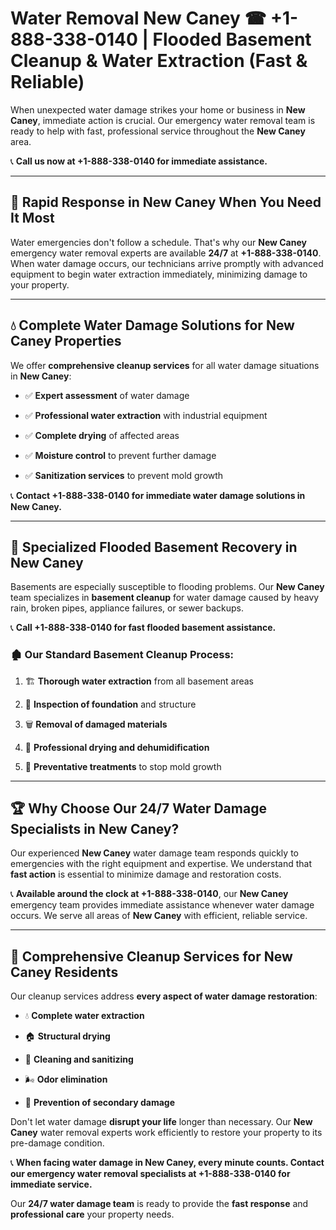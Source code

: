 # Water Removal New Caney ☎ +1-888-338-0140 | Flooded Basement Cleanup & Water Extraction (Fast & Reliable)

When unexpected water damage strikes your home or business in **New Caney**, immediate action is crucial. Our emergency water removal team is ready to help with fast, professional service throughout the **New Caney** area. 

📞 **Call us now at +1-888-338-0140 for immediate assistance.**
---
## 🚀 Rapid Response in New Caney When You Need It Most
Water emergencies don't follow a schedule. That's why our **New Caney** emergency water removal experts are available **24/7** at **+1-888-338-0140**. When water damage occurs, our technicians arrive promptly with advanced equipment to begin water extraction immediately, minimizing damage to your property.
---
## 💧 Complete Water Damage Solutions for New Caney Properties
We offer **comprehensive cleanup services** for all water damage situations in **New Caney**:
- ✅ **Expert assessment** of water damage  
- ✅ **Professional water extraction** with industrial equipment  
- ✅ **Complete drying** of affected areas  
- ✅ **Moisture control** to prevent further damage  
- ✅ **Sanitization services** to prevent mold growth  
📞 **Contact +1-888-338-0140 for immediate water damage solutions in New Caney.**
---
## 🌊 Specialized Flooded Basement Recovery in New Caney
Basements are especially susceptible to flooding problems. Our **New Caney** team specializes in **basement cleanup** for water damage caused by heavy rain, broken pipes, appliance failures, or sewer backups. 
📞 **Call +1-888-338-0140 for fast flooded basement assistance.**
### 🏚️ Our Standard Basement Cleanup Process:
1. 🏗️ **Thorough water extraction** from all basement areas  
2. 🔎 **Inspection of foundation** and structure  
3. 🗑️ **Removal of damaged materials**  
4. 💨 **Professional drying and dehumidification**  
5. 🚫 **Preventative treatments** to stop mold growth  
---
## 🏆 Why Choose Our 24/7 Water Damage Specialists in New Caney?
Our experienced **New Caney** water damage team responds quickly to emergencies with the right equipment and expertise. We understand that **fast action** is essential to minimize damage and restoration costs.
📞 **Available around the clock at +1-888-338-0140**, our **New Caney** emergency team provides immediate assistance whenever water damage occurs. We serve all areas of **New Caney** with efficient, reliable service.
---
## 🧹 Comprehensive Cleanup Services for New Caney Residents
Our cleanup services address **every aspect of water damage restoration**:
- 💧 **Complete water extraction**  
- 🏠 **Structural drying**  
- 🧼 **Cleaning and sanitizing**  
- 🌬️ **Odor elimination**  
- 🚫 **Prevention of secondary damage**  
Don't let water damage **disrupt your life** longer than necessary. Our **New Caney** water removal experts work efficiently to restore your property to its pre-damage condition.
📞 **When facing water damage in New Caney, every minute counts. Contact our emergency water removal specialists at +1-888-338-0140 for immediate service.**
Our **24/7 water damage team** is ready to provide the **fast response** and **professional care** your property needs.
